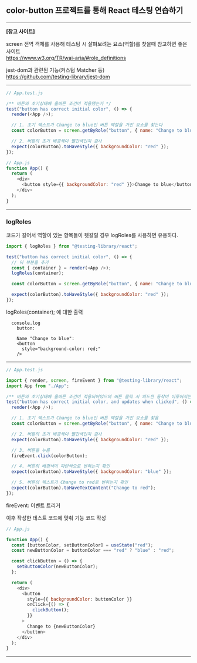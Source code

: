 ## color-button 프로젝트를 통해 React 테스팅 연습하기

---

**[참고 사이트]**

screen 전역 객체를 사용해 테스팅 시 살펴보려는 요소(역할)를 찾을때 참고하면 좋은 사이트  
https://www.w3.org/TR/wai-aria/#role_definitions

jest-dom과 관련된 기능(커스텀 Matcher 등)  
https://github.com/testing-library/jest-dom

---

```js
// App.test.js

/** 버튼의 초기상태에 올바른 조건이 적용됐는가 */
test("button has correct initial color", () => {
  render(<App />);

  // 1. 초기 텍스트가 Change to blue인 버튼 역할을 가진 요소를 찾는다
  const colorButton = screen.getByRole("button", { name: "Change to blue" });

  // 2. 버튼의 초기 배경색이 빨간색인지 검사
  expect(colorButton).toHaveStyle({ backgroundColor: "red" });
});
```

```js
// App.js
function App() {
  return (
    <div>
      <button style={{ backgroundColor: "red" }}>Change to blue</button>
    </div>
  );
}
```

---

### logRoles

코드가 길어서 역할이 있는 항목들이 헷갈릴 경우 logRoles를 사용하면 유용하다.

```js
import { logRoles } from "@testing-library/react";

test("button has correct initial color", () => {
  // 이 부분을 추가
  const { container } = render(<App />);
  logRoles(container);

  const colorButton = screen.getByRole("button", { name: "Change to blue" });

  expect(colorButton).toHaveStyle({ backgroundColor: "red" });
});
```

logRoles(container); 에 대한 출력

```
  console.log
    button:

    Name "Change to blue":
    <button
      style="background-color: red;"
    />
```

---

```js
// App.test.js

import { render, screen, fireEvent } from "@testing-library/react";
import App from "./App";

/** 버튼의 초기상태에 올바른 조건이 적용되어있으며 버튼 클릭 시 의도한 동작이 이루어지는가 */
test("button has correct initial color, and updates when clicked", () => {
  render(<App />);

  // 1. 초기 텍스트가 Change to blue인 버튼 역할을 가진 요소를 찾음
  const colorButton = screen.getByRole("button", { name: "Change to blue" });

  // 2. 버튼의 초기 배경색이 빨간색인지 검사
  expect(colorButton).toHaveStyle({ backgroundColor: "red" });

  // 3. 버튼을 누름
  fireEvent.click(colorButton);

  // 4. 버튼의 배경색이 파란색으로 변하는지 확인
  expect(colorButton).toHaveStyle({ backgroundColor: "blue" });

  // 5. 버튼의 텍스트가 Change to red로 변하는지 확인
  expect(colorButton).toHaveTextContent("Change to red");
});
```

fireEvent: 이벤트 트리거

이후 작성한 테스트 코드에 맞춰 기능 코드 작성

```js
// App.js

function App() {
  const [buttonColor, setButtonColor] = useState("red");
  const newButtonColor = buttonColor === "red" ? "blue" : "red";

  const clickButton = () => {
    setButtonColor(newButtonColor);
  };

  return (
    <div>
      <button
        style={{ backgroundColor: buttonColor }}
        onClick={() => {
          clickButton();
        }}
      >
        Change to {newButtonColor}
      </button>
    </div>
  );
}
```

---

